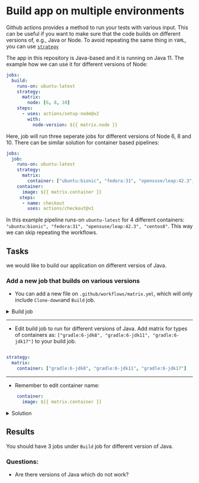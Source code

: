 # Build app on multiple environments

Github actions provides a method to run your tests with various input. This can
be useful if you want to make sure that the code builds on different versions of,
e.g., Java or Node. To avoid repeating the same thing in `YAML`, you can use
[`strategy`](https://docs.github.com/en/actions/reference/workflow-syntax-for-github-actions#jobsjob_idstrategy)

The app in this repository is Java-based and it is running on Java 11. The example how we can use it for different versions of Node:
```yaml 
jobs:
  build:
    runs-on: ubuntu-latest
    strategy:
      matrix:
        node: [6, 8, 10]
    steps:
      - uses: actions/setup-node@v2
        with:
          node-version: ${{ matrix.node }}
```
Here, job will run three seperate jobs for different versions of Node 6, 8 and 10. 
There can be similar solution for container based pipelines: 

```YAML
jobs:
  job:
    runs-on: ubuntu-latest
    strategy:
      matrix:
        container: ["ubuntu:bionic", "fedora:31", "opensuse/leap:42.3", "centos8"]
    container:
      image: ${{ matrix.container }}      
     steps:
      - name: checkout
        uses: actions/checkout@v1
```
In this example pipeline runs-on `ubuntu-latest` for 4 different containers: `"ubuntu:bionic", "fedora:31", "opensuse/leap:42.3", "centos8"`. This way we can skip repeating the workflows.


## Tasks
we would like to build our application on different versios of Java. 

### Add a new job that builds on various versions

- You can add a new file on `.github/workflows/matrix.yml`, which will only include `Clone-down`and `Build` job. 

<details>
<summary> Build job </summary>

```YAML
name: Java CI
on: push
jobs:
  Clone-down:
    name: Clone down repo
    runs-on: ubuntu-latest
    container: gradle:6-jdk11
    steps:
    - uses: actions/checkout@v4
    - name: Upload Repo
      uses: actions/upload-artifact@v3
      with:
        name: code
        path: .
  Build:
      runs-on: ubuntu-latest
      needs: Clone-down
      container: gradle:6-jdk11
      steps:
      - name: Download code
        uses: actions/download-artifact@v3
        with:
          name: code
          path: .
      - name: Build with Gradle
        run: chmod +x ci/build-app.sh && ci/build-app.sh
      - name: Upload Repo
        uses: actions/upload-artifact@v3
        with:
          name: code
          path: .
  ```

</details>

____


- Edit build job to run  for different versions of Java. Add matrix for types of containers as: `["gradle:6-jdk8", "gradle:6-jdk11", "gradle:6-jdk17"]` to your build job. 

```yaml

strategy:
  matrix:
    container: ["gradle:6-jdk8", "gradle:6-jdk11", "gradle:6-jdk17"]

```


_____
- Remember to edit container name:

```yaml
    container:
      image: ${{ matrix.container }}     
```

<details>
<summary> Solution</summary>

``` yaml  
name: Java CI
on: push
jobs:
  Clone-down:
    name: Clone down repo
    runs-on: ubuntu-latest
    container: gradle:6-jdk11
    steps:
    - uses: actions/checkout@v4
    - name: Upload Repo
      uses: actions/upload-artifact@v3
      with:
        name: code
        path: .
  Build:
    runs-on: ubuntu-latest
    needs: Clone-down
    strategy:
      matrix:
        container: ["gradle:6-jdk8", "gradle:6-jdk11", "gradle:6-jdk17"]
    container:
      image: ${{ matrix.container }}   
    steps:
    - name: Download code
      uses: actions/download-artifact@v3
      with:
        name: code
        path: .
    - name: Build with Gradle
      run: chmod +x ci/build-app.sh && ci/build-app.sh
    - name: Upload Repo
      uses: actions/upload-artifact@v3
      with:
        name: code
        path: .
 
```
</details>

## Results 
You should have 3 jobs under `Build` job for different version of Java. 

### Questions:

* Are there versions of Java which do not work?
